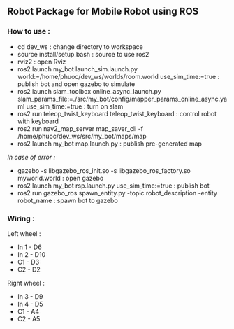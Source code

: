 ## Robot Package for Mobile Robot using ROS
### How to use :
* cd dev_ws : change directory to workspace
* source install/setup.bash : source to use ros2
* rviz2 : open Rviz
* ros2 launch my_bot launch_sim.launch.py world:=/home/phuoc/dev_ws/worlds/room.world use_sim_time:=true : publish bot and open gazebo to simulate
* ros2 launch slam_toolbox online_async_launch.py slam_params_file:=./src/my_bot/config/mapper_params_online_async.yaml use_sim_time:=true  : turn on slam
* ros2 run teleop_twist_keyboard teleop_twist_keyboard : control robot with keyboard
* ros2 run nav2_map_server map_saver_cli -f /home/phuoc/dev_ws/src/my_bot/maps/map
* ros2 launch my_bot map.launch.py : publish pre-generated map

*In case of error :*
* gazebo -s libgazebo_ros_init.so -s libgazebo_ros_factory.so myworld.world : open gazebo
* ros2 launch my_bot rsp.launch.py use_sim_time:=true : publish bot
* ros2 run gazebo_ros spawn_entity.py -topic robot_description -entity robot_name : spawn bot to gazebo

### Wiring :
Left wheel :
* In 1 - D6
* In 2 - D10
* C1 - D3
* C2 - D2

Right wheel :
* In 3 - D9
* In 4 - D5
* C1 - A4
* C2 - A5
